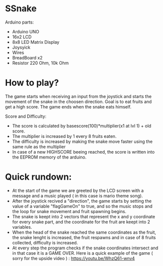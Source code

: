 # SSnake

Arduino parts:

 * Arduino UNO
 * 16x2 LCD
 * 8x8 LED Matrix Display
 * Joysyick
 * Wires
 * BreadBoard x2
 * Resistor 220 Ohm, 10k Ohm
 
# How to play?

  The game starts when receiving an input from the joystick and starts the movement of the snake in the choosen direction. Goal is to eat fruits and get a high score. The game ends when the snake eats himself.


Score and Difficulty:
  - The score is calculated by basescore(100)*multiplier(x1 at lvl 1) + old score.
  - The multiplier is increased by 1 every 8 fruits eaten.
  - The difficulty is increased by making the snake move faster using the same rule as the multiplier
  - In case of a new HIGHSCORE beeing reached, the score is written into the EEPROM memory of the arduino.
 
# Quick rundown:
 * At the start of the game we are greeted by the LCD screen with a message and a music played ( in this case is mario theme song).
 * After the joystick recived a "direction", the game starts by setting the value of a variable "flagGameOn" to true, and so the music stops and the loop for snake movement and fruit spawning begins. 
 * The snake is keept into 2 vectors that represent the x and y coordinate for every snake part, and the coordinate for the fruit are keept into 2 variables.
 * When the head of the snake reached the same coordinates as the fruit, the snake lenght is increased, the fruit respawns and in case of 8 fruits collected, difficulty is increased.
 * At every step the program checks if the snake coordinates intersect and in that case it is a GAME OVER.
 Here is a quick example of the game ( sorry for the upside video ) : 
https://youtu.be/WhzQ61-wnv4
